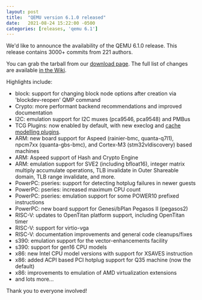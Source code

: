 ```yaml
---
layout: post
title:  "QEMU version 6.1.0 released"
date:   2021-08-24 15:22:00 -0500
categories: [releases, 'qemu 6.1']
---
```

We'd like to announce the availability of the QEMU 6.1.0 release. This release
contains 3000+ commits from 221 authors.

You can grab the tarball from our 
[download page](https://www.qemu.org/download/#source).
The full list of changes are available
[in the Wiki](https://wiki.qemu.org/ChangeLog/6.1).

Highlights include:

 * block: support for changing block node options after creation via 'blockdev-reopen' QMP command
 * Crypto: more performant backend recommendations and improved documentation
 * I2C: emulation support for I2C muxes (pca9546, pca9548) and PMBus
 * TCG Plugins: now enabled by default, with new execlog and [cache modelling plugins](https://www.qemu.org/2021/08/19/tcg-cache-modelling-plugin/).
 * ARM: new board support for Aspeed (rainier-bmc, quanta-q7l1), npcm7xx (quanta-gbs-bmc), and Cortex-M3 (stm32vldiscovery) based machines
 * ARM: Aspeed support of Hash and Crypto Engine
 * ARM: emulation support for SVE2 (including bfloat16), integer matrix multiply accumulate operations, TLB invalidate in Outer Shareable domain, TLB range invalidate, and more.
 * PowerPC: pseries: support for detecting hotplug failures in newer guests
 * PowerPC: pseries: increased maximum CPU count
 * PowerPC: pseries: emulation support for some POWER10 prefixed instructions
 * PowerPC: new board support for Genesi/bPlan Pegasos II (pegasos2)
 * RISC-V: updates to OpenTitan platform support, including OpenTitan timer
 * RISC-V: support for virtio-vga
 * RISC-V: documentation improvements and general code cleanups/fixes
 * s390: emulation support for the vector-enhancements facility 
 * s390: support for gen16 CPU models
 * x86: new Intel CPU model versions with support for XSAVES instruction
 * x86: added ACPI based PCI hotplug support for Q35 machine (now the default)
 * x86: improvements to emulation of AMD virtualization extensions
 * and lots more...

Thank you to everyone involved!
